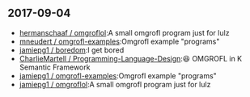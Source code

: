 ## 2017-09-04

* [hermanschaaf / omgroflol](https://github.com/hermanschaaf/omgroflol):A small omgrofl program just for lulz
* [mneudert / omgrofl-examples](https://github.com/mneudert/omgrofl-examples):Omgrofl example "programs"
* [jamiepg1 / boredom](https://github.com/jamiepg1/boredom):I get bored
* [CharlieMartell / Programming-Language-Design](https://github.com/CharlieMartell/Programming-Language-Design):😆 OMGROFL in K Semantic Framework
* [jamiepg1 / omgrofl-examples](https://github.com/jamiepg1/omgrofl-examples):Omgrofl example "programs"
* [jamiepg1 / omgroflol](https://github.com/jamiepg1/omgroflol):A small omgrofl program just for lulz
